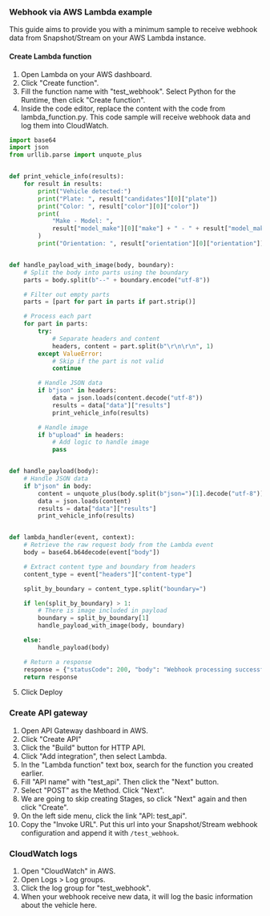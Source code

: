 ### Webhook via AWS Lambda example

This guide aims to provide you with a minimum sample to receive webhook data from Snapshot/Stream on your AWS Lambda
instance.

#### Create Lambda function

1. Open Lambda on your AWS dashboard.
2. Click "Create function".
3. Fill the function name with "test_webhook". Select Python for the Runtime, then click "Create function".
4. Inside the code editor, replace the content with the code from lambda_function.py. This code sample will receive
   webhook data and log them into CloudWatch.

```python
import base64
import json
from urllib.parse import unquote_plus


def print_vehicle_info(results):
    for result in results:
        print("Vehicle detected:")
        print("Plate: ", result["candidates"][0]["plate"])
        print("Color: ", result["color"][0]["color"])
        print(
            "Make - Model: ",
            result["model_make"][0]["make"] + " - " + result["model_make"][0]["model"],
        )
        print("Orientation: ", result["orientation"][0]["orientation"])


def handle_payload_with_image(body, boundary):
    # Split the body into parts using the boundary
    parts = body.split(b"--" + boundary.encode("utf-8"))

    # Filter out empty parts
    parts = [part for part in parts if part.strip()]

    # Process each part
    for part in parts:
        try:
            # Separate headers and content
            headers, content = part.split(b"\r\n\r\n", 1)
        except ValueError:
            # Skip if the part is not valid
            continue

        # Handle JSON data
        if b"json" in headers:
            data = json.loads(content.decode("utf-8"))
            results = data["data"]["results"]
            print_vehicle_info(results)

        # Handle image
        if b"upload" in headers:
            # Add logic to handle image
            pass


def handle_payload(body):
    # Handle JSON data
    if b"json" in body:
        content = unquote_plus(body.split(b"json=")[1].decode("utf-8"))
        data = json.loads(content)
        results = data["data"]["results"]
        print_vehicle_info(results)


def lambda_handler(event, context):
    # Retrieve the raw request body from the Lambda event
    body = base64.b64decode(event["body"])

    # Extract content type and boundary from headers
    content_type = event["headers"]["content-type"]

    split_by_boundary = content_type.split("boundary=")

    if len(split_by_boundary) > 1:
        # There is image included in payload
        boundary = split_by_boundary[1]
        handle_payload_with_image(body, boundary)

    else:
        handle_payload(body)

    # Return a response
    response = {"statusCode": 200, "body": "Webhook processing successful"}
    return response
```

5. Click Deploy

### Create API gateway

1. Open API Gateway dashboard in AWS.
2. Click "Create API"
3. Click the "Build" button for HTTP API.
4. Click "Add integration", then select Lambda.
5. In the "Lambda function" text box, search for the function you created earlier.
6. Fill "API name" with "test_api". Then click the "Next" button.
7. Select "POST" as the Method. Click "Next".
8. We are going to skip creating Stages, so click "Next" again and then click "Create".
9. On the left side menu, click the link "API: test_api".
10. Copy the "Invoke URL". Put this url into your Snapshot/Stream webhook configuration and append it
    with `/test_webhook`.

### CloudWatch logs
1. Open "CloudWatch" in AWS.
2. Open Logs > Log groups.
3. Click the log group for "test_webhook".
4. When your webhook receive new data, it will log the basic information about the vehicle here.